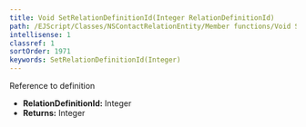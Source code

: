 ```yaml
---
title: Void SetRelationDefinitionId(Integer RelationDefinitionId)
path: /EJScript/Classes/NSContactRelationEntity/Member functions/Void SetRelationDefinitionId(Integer p_0)
intellisense: 1
classref: 1
sortOrder: 1971
keywords: SetRelationDefinitionId(Integer)
---
```



Reference to definition



* **RelationDefinitionId:** Integer
* **Returns:** Integer


